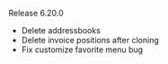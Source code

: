 Release 6.20.0
* Delete addressbooks
* Delete invoice positions after cloning
* Fix customize favorite menu bug